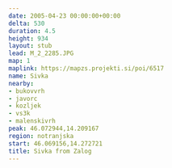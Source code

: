 ```yaml
---
date: 2005-04-23 00:00:00+00:00
delta: 530
duration: 4.5
height: 934
layout: stub
lead: M_2_2285.JPG
map: 1
maplink: https://mapzs.projekti.si/poi/6517
name: Sivka
nearby:
- bukovvrh
- javorc
- kozljek
- vs3k
- malenskivrh
peak: 46.072944,14.209167
region: notranjska
start: 46.069156,14.272721
title: Sivka from Zalog
---
```


